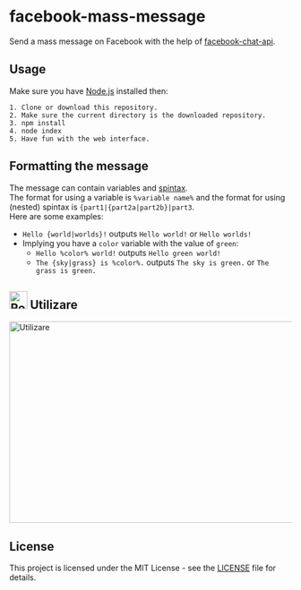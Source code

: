# facebook-mass-message

Send a mass message on Facebook with the help of [facebook-chat-api](https://github.com/Schmavery/facebook-chat-api).

## Usage

Make sure you have [Node.js](https://nodejs.org) installed then:
```
1. Clone or download this repository.
2. Make sure the current directory is the downloaded repository.
3. npm install
4. node index
5. Have fun with the web interface.
```

## Formatting the message

The message can contain variables and [spintax](http://umstrategies.com/what-is-spintax).  
The format for using a variable is `%variable name%` and the format for using (nested) spintax is `{part1|{part2a|part2b}|part3`.  
Here are some examples:
- `Hello {world|worlds}!` outputs `Hello world!` or `Hello worlds!`
- Implying you have a `color` variable with the value of `green`:  
    - `Hello %color% world!` outputs `Hello green world!`
    - `The {sky|grass} is %color%.` outputs `The sky is green.` or `The grass is green.`

## <img src="https://emojipedia-us.s3.dualstack.us-west-1.amazonaws.com/thumbs/120/apple/198/flag-for-romania_1f1f7-1f1f4.png" alt="Romania" title="Romania" width="32" height="32" /> Utilizare

<a href="http://www.youtube.com/watch?v=-r09dm2GgwU"><img src="https://puu.sh/DH7Jo/7958683d12.png" alt="Utilizare" title="Utilizare" width="640" height="360" /></a>

## License

This project is licensed under the MIT License - see the [LICENSE](LICENSE) file for details.